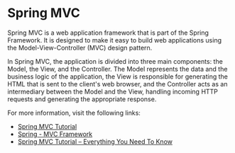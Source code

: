 # Spring MVC

Spring MVC is a web application framework that is part of the Spring Framework. It is designed to make it easy to build web applications using the Model-View-Controller (MVC) design pattern.

In Spring MVC, the application is divided into three main components: the Model, the View, and the Controller. The Model represents the data and the business logic of the application, the View is responsible for generating the HTML that is sent to the client's web browser, and the Controller acts as an intermediary between the Model and the View, handling incoming HTTP requests and generating the appropriate response.

For more information, visit the following links:

- [Spring MVC Tutorial](https://www.javatpoint.com/spring-mvc-tutorial)
- [Spring - MVC Framework](https://www.tutorialspoint.com/spring/spring_web_mvc_framework.htm)
- [Spring MVC Tutorial – Everything You Need To Know](https://www.edureka.co/blog/spring-mvc-tutorial/)